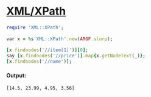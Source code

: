 [1]: http://rosettacode.org/wiki/XML/XPath

# [XML/XPath][1]

```ruby
require 'XML::XPath';
 
var x = %s'XML::XPath'.new(ARGF.slurp);
 
[x.findnodes('//item[1]')][0];
say [x.findnodes('//price')].map{x.getNodeText(_)};
[x.findnodes('//name')];
```

#### Output:
```
[14.5, 23.99, 4.95, 3.56]
```